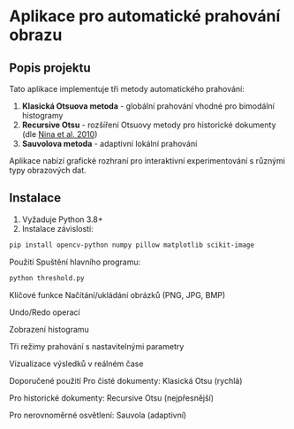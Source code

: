 # Aplikace pro automatické prahování obrazu

## Popis projektu
Tato aplikace implementuje tři metody automatického prahování:
1. **Klasická Otsuova metoda** - globální prahování vhodné pro bimodální histogramy
2. **Recursive Otsu** - rozšíření Otsuovy metody pro historické dokumenty (dle [Nina et al. 2010](#))
3. **Sauvolova metoda** - adaptivní lokální prahování

Aplikace nabízí grafické rozhraní pro interaktivní experimentování s různými typy obrazových dat.

## Instalace
1. Vyžaduje Python 3.8+
2. Instalace závislostí:
```bash
pip install opencv-python numpy pillow matplotlib scikit-image
```

Použití
Spuštění hlavního programu:

```bash
python threshold.py
```
Klíčové funkce
Načítání/ukládání obrázků (PNG, JPG, BMP)

Undo/Redo operací

Zobrazení histogramu

Tři režimy prahování s nastavitelnými parametry

Vizualizace výsledků v reálném čase

Doporučené použití
Pro čisté dokumenty: Klasická Otsu (rychlá)

Pro historické dokumenty: Recursive Otsu (nejpřesnější)

Pro nerovnoměrné osvětlení: Sauvola (adaptivní)
